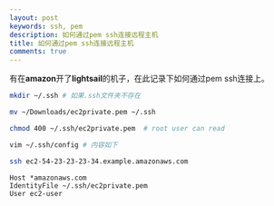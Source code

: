```yaml
---
layout: post
keywords: ssh, pem
description: 如何通过pem ssh连接远程主机
title: 如何通过pem ssh连接远程主机
comments: true
---
```


有在**amazon**开了**lightsail**的机子，在此记录下如何通过pem ssh连接上。

```sh
mkdir ~/.ssh # 如果.ssh文件夹不存在

mv ~/Downloads/ec2private.pem ~/.ssh

chmod 400 ~/.ssh/ec2private.pem  # root user can read

vim ~/.ssh/config # 内容如下

ssh ec2-54-23-23-23-34.example.amazonaws.com
```

```
Host *amazonaws.com
IdentityFile ~/.ssh/ec2private.pem
User ec2-user
```
